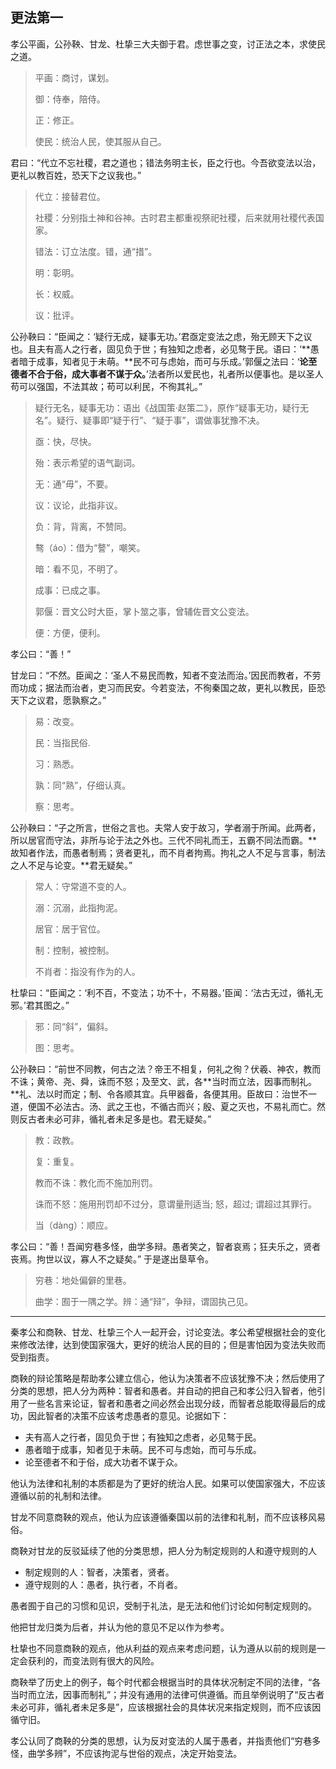 ## 更法第一

孝公平画，公孙鞅、甘龙、杜挚三大夫御于君。虑世事之变，讨正法之本，求使民之道。

> 平画：商讨，谋划。
>
> 御：侍奉，陪侍。
>
> 正：修正。
>
> 使民：统治人民，使其服从自己。

君曰：“代立不忘社稷，君之道也；错法务明主长，臣之行也。今吾欲变法以治，更礼以教百姓，恐天下之议我也。”

> 代立：接替君位。
>
> 社稷：分别指土神和谷神。古时君主都重视祭祀社稷，后来就用社稷代表国家。
>
> 错法：订立法度。错，通“措”。
>
> 明：彰明。
>
> 长：权威。
>
> 议：批评。

公孙鞅曰：“臣闻之：‘疑行无成，疑事无功。’君亟定变法之虑，殆无顾天下之议也。且夫有高人之行者，固见负于世；有独知之虑者，必见骜于民。语曰：‘**愚者暗于成事，知者见于未萌。**民不可与虑始，而可与乐成。’郭偃之法曰：‘**论至德者不合于俗，成大事者不谋于众。**’法者所以爱民也，礼者所以便事也。是以圣人苟可以强国，不法其故；苟可以利民，不徇其礼。”

> 疑行无名，疑事无功：语出《战国策·赵策二》，原作“疑事无功，疑行无名”。疑行、疑事即“疑于行”、“疑于事”，谓做事犹豫不决。
>
> 亟：快，尽快。
>
> 殆：表示希望的语气副词。
>
> 无：通“毋”，不要。
>
> 议：议论，此指非议。
>
> 负：背，背离，不赞同。
>
> 骜（áo）：借为“謷”，嘲笑。
>
> 暗：看不见，不明了。
>
> 成事：已成之事。
>
> 郭偃：晋文公时大臣，掌卜筮之事，曾辅佐晋文公变法。
>
> 便：方便，便利。

孝公曰：“善！”



甘龙曰：“不然。臣闻之：‘圣人不易民而教，知者不变法而治。’因民而教者，不劳而功成；据法而治者，吏习而民安。今若变法，不徇秦国之故，更礼以教民，臣恐天下之议君，愿孰察之。”

> 易：改变。
>
> 民：当指民俗.
>
> 习：熟悉。
>
> 孰：同“熟”，仔细认真。
>
> 察：思考。

公孙鞅曰：“子之所言，世俗之言也。夫常人安于故习，学者溺于所闻。此两者，所以居官而守法，非所与论于法之外也。三代不同礼而王，五霸不同法而霸。**故知者作法，而愚者制焉；贤者更礼，而不肖者拘焉。拘礼之人不足与言事，制法之人不足与论变。**君无疑矣。”

> 常人：守常道不变的人。
>
> 溺：沉溺，此指拘泥。
>
> 居官：居于官位。
>
> 制：控制，被控制。
>
> 不肖者：指没有作为的人。

杜挚曰：“臣闻之：‘利不百，不变法；功不十，不易器。’臣闻：‘法古无过，循礼无邪。’君其图之。”

> 邪：同“斜”，偏斜。
>
> 图：思考。

公孙鞅曰：“前世不同教，何古之法？帝王不相复，何礼之徇？伏羲、神农，教而不诛；黄帝、尧、舜，诛而不怒；及至文、武，各**当时而立法，因事而制礼。**礼、法以时而定；制、令各顺其宜。兵甲器备，各便其用。臣故曰：治世不一道，便国不必法古。汤、武之王也，不循古而兴；殷、夏之灭也，不易礼而亡。然则反古者未必可非，循礼者未足多是也。君无疑矣。”

> 教：政教。
>
> 复：重复。
>
> 教而不诛：教化而不施加刑罚。
>
> 诛而不怒：施用刑罚却不过分，意谓量刑适当; 怒，超过; 谓超过其罪行。
>
> 当（dànɡ）：顺应。

孝公曰：“善！吾闻穷巷多怪，曲学多辩。愚者笑之，智者哀焉；狂夫乐之，贤者丧焉。拘世以议，寡人不之疑矣。” 于是遂出垦草令。

> 穷巷：地处偏僻的里巷。
>
> 曲学：囿于一隅之学。辨：通“辩”，争辩，谓固执己见。



---

秦孝公和商鞅、甘龙、杜挚三个人一起开会，讨论变法。孝公希望根据社会的变化来修改法律，达到使国家强大，更好的统治人民的目的；但是害怕因为变法失败而受到指责。

商鞅的辩论策略是帮助孝公建立信心，他认为决策者不应该犹豫不决；然后使用了分类的思想，把人分为两种：智者和愚者。并自动的把自己和孝公归入智者，他引用了一些名言来论证，智者和愚者之间必然会出现分歧，而智者总能取得最后的成功，因此智者的决策不应该考虑愚者的意见。论据如下：

+ 夫有高人之行者，固见负于世；有独知之虑者，必见骜于民。
+ 愚者暗于成事，知者见于未萌。民不可与虑始，而可与乐成。
+ 论至德者不和于俗，成大功者不谋于众。

他认为法律和礼制的本质都是为了更好的统治人民。如果可以使国家强大，不应该遵循以前的礼制和法律。



甘龙不同意商鞅的观点，他认为应该遵循秦国以前的法律和礼制，而不应该移风易俗。



商鞅对甘龙的反驳延续了他的分类思想，把人分为制定规则的人和遵守规则的人

+ 制定规则的人：智者，决策者，贤者。
+ 遵守规则的人：愚者，执行者，不肖者。

愚者囿于自己的习惯和见识，受制于礼法，是无法和他们讨论如何制定规则的。

他把甘龙归类为后者，并认为他的意见不足以作为参考。



杜挚也不同意商鞅的观点，他从利益的观点来考虑问题，认为遵从以前的规则是一定会获利的，而变法则有很大的风险。



商鞅举了历史上的例子，每个时代都会根据当时的具体状况制定不同的法律，“各当时而立法，因事而制礼”；并没有通用的法律可供遵循。而且举例说明了“反古者未必可非，循礼者未足多是”，应该根据社会的具体状况来指定规则，而不应该因循守旧。



孝公认同了商鞅的分类的思想，认为反对变法的人属于愚者，并指责他们“穷巷多怪，曲学多辨”，不应该拘泥与世俗的观点，决定开始变法。

